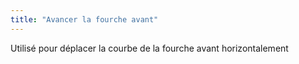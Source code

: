 ```yaml
---
title: "Avancer la fourche avant"
---
```


Utilisé pour déplacer la courbe de la fourche avant horizontalement





